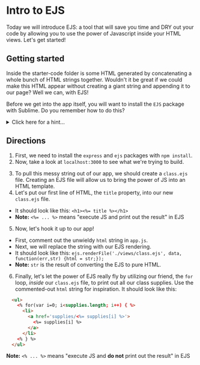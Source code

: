 <!--I think doing this as a catch-up activity is the right way to do it -->
<!--WDI5 9:02 -->

# Intro to EJS

Today we will introduce EJS: a tool that will save you time and DRY out your code by allowing you to use the power of Javascript inside your HTML views.  Let's get started!

## Getting started

Inside the starter-code folder is some HTML generated by concatenating a whole bunch of HTML strings together.  Wouldn't it be great if we could make this HTML appear without creating a giant string and appending it to our page?  Well we can, with EJS!

Before we get into the app itself, you will want to install the `EJS` package with Sublime.  Do you remember how to do this?

<details>
  <summary>Click here for a hint...</summary>
  You will need to enter `CMD + Shift + p` then type `Install Package`, select the `Package Control: Install Package` option, and then type `EJS`.  Select that option, then quit and reopen Sublime Text.
</details>

## Directions

1. First, we need to install the `express` and `ejs` packages with `npm install`.  
2. Now, take a look at `localhost:3000` to see what we're trying to build.
<!--WDI5 9:11 -->
3. To pull this messy string out of our app, we should create a `class.ejs` file.  Creating an EJS file will allow us to bring the power of JS into an HTML template.
4. Let's put our first line of HTML, the `title` property, into our new `class.ejs` file.
  - It should look like this: `<h1><%= title %></h1>`
  - **Note:** `<%= ... %>` means "execute JS and print out the result" in EJS
<!--WDI5 9:17 -->
5. Now, let's hook it up to our app!
  - First, comment out the unwieldy `html` string in `app.js`.
  - Next, we will replace the string with our EJS rendering.
  - It should look like this: `ejs.renderFile('./views/class.ejs', data, function(err,str) {html = str;});`
  - **Note:** `str` is the result of converting the EJS to pure HTML.
<!--WDI5 9:26 -->
6. Finally, let's let the power of EJS really fly by utilizing our friend, the `for` loop, *inside* our `class.ejs` file, to print out all our class supplies.  Use the commented-out `html` string for inspiration.  It should look like this:
```html
  <ul>
    <% for(var i=0; i<supplies.length; i++) { %>
      <li>
        <a href='supplies/<%= supplies[i] %>'>
          <%= supplies[i] %>
        </a>
      </li>
    <% } %>
  </ul>
```

<!--WDI5 9:37 -->

**Note:** `<% ... %>` means "execute JS and **do not** print out the result" in EJS
